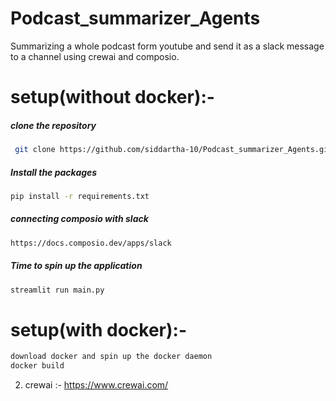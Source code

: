 # Podcast_summarizer_Agents
 Summarizing a whole podcast form youtube and send it as a slack message to a channel using crewai and composio.


# setup(without docker):-

##### clone the repository
```bash
 git clone https://github.com/siddartha-10/Podcast_summarizer_Agents.git
```

##### Install the packages
```bash
pip install -r requirements.txt
```

##### connecting composio with slack
```bash
https://docs.composio.dev/apps/slack
```

##### Time to spin up the application
```bash
streamlit run main.py
```

# setup(with docker):-

```bash
download docker and spin up the docker daemon
docker build 
```

2) crewai :- https://www.crewai.com/